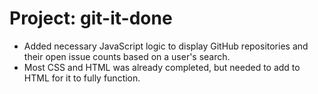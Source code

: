 # Project: git-it-done

- Added necessary JavaScript logic to display GitHub repositories and their open issue counts based on a user's search.
- Most CSS and HTML was already completed, but needed to add to HTML for it to fully function.

